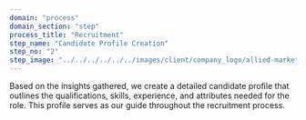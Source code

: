```yaml
---
domain: "process"
domain_section: "step"
process_title: "Recruitment"
step_name: "Candidate Profile Creation"
step_no: "2"
step_image: "../../../../../../images/client/company_logo/allied-marketing.png"
---
```


Based on the insights gathered, we create a detailed candidate profile that outlines the qualifications, skills, experience, and attributes needed for the role. This profile serves as our guide throughout the recruitment process.
